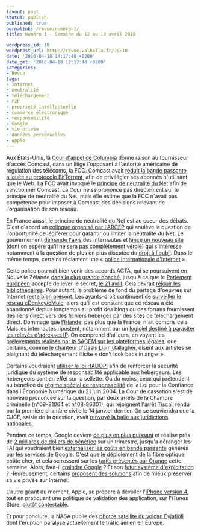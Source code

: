 ```yaml
---
layout: post
status: publish
published: true
permalink: /revue/numero-1/
title: Numéro 1 - Semaine du 12 au 18 avril 2010

wordpress_id: 10
wordpress_url: http://revue.valhalla.fr/?p=10
date: '2010-04-18 14:17:40 +0200'
date_gmt: '2010-04-18 12:17:40 +0200'
categories:
- Revue
tags:
- Internet
- neutralité
- téléchargement
- P2P
- propriété intellectuelle
- commerce électronique
- responsabilité
- Google
- vie privée
- données personnelles
- Apple
---
```

<p>Aux États-Unis, la <a href="http://pacer.cadc.uscourts.gov/common/opinions/201004/08-1291-1238302.pdf">Cour d'appel de Columbia</a> donne raison au fournisseur d'accès Comcast, dans un litige l'opposant à l'autorité américaine de régulation des télécoms, la FCC. Comcast avait <a href="http://tech.slashdot.org/story/10/04/17/134231/Comcast-Customers-Urged-To-Opt-Out-of-Settlement">réduit la bande passante allouée au protocole BitTorrent</a>, afin de privilégier ses abonnés n'utilisant que le Web. La FCC avait invoqué le <a href="http://www.numerama.com/magazine/15435-le-regulateur-des-telecoms-aux-usa-n-a-pas-le-pouvoir-de-reguler-la-neutralite-du-net.html">principe de neutralité du Net</a> afin de sanctionner Comcast. La Cour ne se prononce pas directement sur le principe de neutralité du Net, mais elle estime que la FCC n'avait pas compétence pour imposer à Comcast des décisions relevant de l'organisation de son réseau.</p>
<p>En France aussi, le principe de neutralité du Net est au coeur des débats. C'est d'abord un <a href="http://www.pcinpact.com/actu/news/56386-neutralite-du-net-nathalie-kosciuskomorizet.htm">colloque organisé par l'ARCEP</a> qui soulève la question de l'opportunité de légiférer pour garantir ou limiter la neutralité du Net. Le gouvernement <a href="http://pro.clubic.com/legislation-loi-internet/carte-identite-electronique/actualite-334740-gouvernement-nkm-neutralite-net.html">demande l'avis</a> des internautes et <a href="http://www.les-infostrateges.com/actu/1004942/nathalie-kosciusko-morizet-lance-le-site-prospective-numerique">lance un nouveau site</a> (dont on espère qu'il ne sera pas <a href="http://www.lemondeinformatique.fr/actualites/lire-des-logiciels-malveillants-sur-les-sites-en-gouvfr-30447.html">complètement vérolé</a>) qui s'intéresse notamment à la question de plus en plus discutée du <a href="http://www.prospective-numerique.gouv.fr/numerique/usages-et-services/protection-de-l-internaute/droit-l-oubli-numerique.html">droit à l'oubli</a>. Dans le même temps, certains réclament une « <a href="http://www.numerama.com/magazine/15475-il-nous-faudrait-un-jour-une-police-internationale-d-internet-selon-nadine-morano.html">police internationale d'Internet</a> ».</p>
<p>Cette police pourrait bien venir des accords ACTA, qui se poursuivent en Nouvelle Zélande <a href="http://www.numerama.com/magazine/15478-acta-les-negociations-reprennent-en-nouvelle-zelande-sans-transparence.html">dans la plus grande opacité</a>, jusqu'à ce que le <a href="http://europeecologie.eu/ACTA-Le-Parlement-gagne-la">Parlement européen</a> accepte de lever le secret, <a href="http://www.numerama.com/magazine/15525-acta-le-secret-sera-leve-le-21-avril-sans-hadopi-mondiale.html">le 21 avril</a>. Cela devrait <a href="http://www.numerama.com/magazine/15537-des-associations-d-archivistes-et-de-bibliothecaires-francais-s-opposent-a-l-acta.html">réjouir les bibliothécaires</a>. Pour autant, le problème de fond du partage d'oeuvres sur Internet <a href="http://www.laquadrature.net/fr/leurope-va-t-elle-laisser-les-dogmatistes-ecrire-le-futur-du-droit-dauteur">reste bien présent</a>. Les ayants-droit continuent de <a href="http://www.numerama.com/magazine/15527-hadopi-une-liste-publiee-des-oeuvres-recherchees-sur-emule.html">surveiller le réseau eDonkey/eMule</a>, alors qu'il est constant que ce réseau a été abandonné depuis longtemps au profit des blogs ou des forums fournissant des liens direct vers des fichiers hébergés par des sites de téléchargement direct. Dommage que <a href="http://www.numerama.com/magazine/15536-un-juge-valide-la-riposte-graduee-en-irlande-et-dresse-le-copyright-en-droit-fondamental.html">l'Irlande</a>, pas plus que la France, n'ait compris cela. Mais les internautes ripostent, notamment par un <a href="http://www.numerama.com/magazine/15531-seedfuck-l-arme-anti-hadopi-a-maintenant-son-interface-web.html">logiciel destiné à parasiter les relevés d'adresses IP</a>. On comprend d'ailleurs, en voyant les <a href="http://linuxfr.org/~Guolang/29621.html">prélèvements réalisés par la SACEM sur les plateformes légales</a>, que certains, comme <a href="http://www.journaldugeek.com/2010/04/16/le-piratage-pas-un-soucis-pour-liam-gallagher/">le chanteur d'Oasis Liam Gallagher</a>, disent aux artistes se plaignant du téléchargement illicite « don't look back in anger ».</p>
<p>Certains voudraient <a href="http://www.pcinpact.com/actu/news/56425-diffamation-lcen-nicolas-poirier-hadopi.htm">utiliser la loi HADOPI</a> afin de renforcer la sécurité juridique du système de responsabilité applicable aux hébergeurs. Les hébergeurs sont en effet sur la sellette. Ou du moins, ceux qui prétendent au bénéfice du <a href="http://www.valhalla.fr/2008/10/19/quelques-precisions-sur-la-responsabilite-des-intermediaires-dans-la-lcen/">régime spécial de responsabilité</a> de la Loi pour la Confiance dans l'Économie Numérique du 21 juin 2004. La Cour de cassation s'est de nouveau prononcée sur la question, par deux arrêts de la Chambre criminelle (<a href="http://www.juritel.com/Ldj_html-1470.html">n°09-81064</a> et <a href="http://www.juritel.com/Ldj_html-1468.html">n°08-86301</a>), qui rejoignent l'<a href="http://www.legalis.net/jurisprudence-decision.php3?id_article=1638">arrêt Tiscali</a> rendu par la première chambre civile le 14 janvier dernier. On se souviendra que la CJCE, saisie de la question, avait <a href="http://www.valhalla.fr/2010/03/25/cjce-google-adwords/">renvoyé la balle aux juridictions nationales</a>.</p>
<p>Pendant ce temps, Google devient <a href="http://www.valhalla.fr/2010/04/17/google-lisez-la-page-2/">de plus en plus puissant</a> et réalise près de <a href="http://pro.clubic.com/entreprises/google/actualite-335686-google-955-dollars-benefices-trimestre.html">2 milliards de dollars de bénéfice</a> sur un trimestre, jusqu'à déranger les FAI qui voudraient bien <a href="http://pro.clubic.com/entreprises/google/actualite-334728-google-ads-operateurs-europeens-veulent-gateau.html">externaliser les coûts en bande passante</a> générés par les services de Google. C'est que le déploiement de la fibre optique coûte cher, et cela se ressent sur les <a href="http://www.pcinpact.com/actu/news/56410-orange-la-fibre-plus-forfaits.htm">tarifs présentés par Orange</a> cette semaine. Alors, faut-il <a href="http://linuxfr.org/~mackwic/29624.html">craindre Google</a> ? Et son <a href="http://www.valhalla.fr/2010/03/06/chrome-os-will-it-be-evil/">futur système d'exploitation</a> ? Heureusement, certains <a href="http://www.framablog.org/index.php/post/2010/04/11/moglen-freedom-cloud">proposent des solutions</a> afin de mieux préserver sa vie privée sur Internet.</p>
<p>L'autre géant du moment, Apple, se prépare à dévoiler l'<a href="http://www.lemondeinformatique.fr/actualites/lire-apple-devoilerait-l-iphone-v4-le-22-juin-prochain-30455.html">iPhone version 4</a>, tout en pratiquant une politique de validation des application, sur l'iTunes Store, <a href="http://www.pcinpact.com/actu/news/56430-censure-apple-app-iphone.htm">plutôt contestable</a>.</p>
<p>Et pour conclure, la NASA publie des <a href="http://www.clubic.com/insolite/actualite-335870-volcan-eyjafjallajokull-net.html">photos satellite du volcan Eyjafjöll</a> dont l'éruption paralyse actuellement le trafic aérien en Europe.</p>
